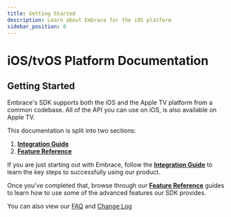 ```yaml
---
title: Getting Started
description: Learn about Embrace for the iOS platform
sidebar_position: 0
---
```


# iOS/tvOS Platform Documentation

## Getting Started

Embrace's SDK supports both the iOS and the Apple TV platform from a common codebase. All of the API you can use on iOS, is also available on Apple TV. 

This documentation is split into two sections:

1. [**Integration Guide**](/ios/integration/)
2. [**Feature Reference**](/ios/features/)

If you are just starting out with Embrace, follow the [**Integration Guide**](/ios/integration/) to learn
the key steps to successfully using our product.

Once you've completed that, browse through our [**Feature Reference**](/ios/features/) guides to learn how
to use some of the advanced features our SDK provides.

You can also view our [FAQ](/ios/faq/) and [Change Log](/ios/changelog/)
